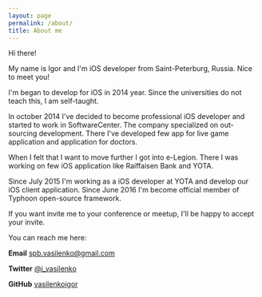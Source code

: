 ```yaml
---
layout: page
permalink: /about/
title: About me 
---
```


Hi there!

My name is Igor and I'm iOS developer from Saint-Peterburg, Russia. 
Nice to meet you!

I'm began to develop for iOS in 2014 year. Since the universities do not teach this, I am self-taught. 

In october 2014 I've decided to become professional iOS developer and started to work in SoftwareCenter. The company specialized on out-sourcing development. There I've developed few app for live game application and application for doctors.

When I felt that I want to move further I got into e-Legion. There I was working on few iOS application like Raiffaisen Bank and YOTA. 

Since July 2015 I'm working as a iOS developer at YOTA and develop our iOS client application. Since June 2016 I'm become official member of Typhoon open-source framework. 

If you want invite me to your conference or meetup, I'll be happy to accept your invite.

You can reach me here: 

<b>Email</b> <a href="spb.vasilenko@gmail.com">spb.vasilenko@gmail.com</a>

<b>Twitter</b> <a href="https://twitter.com/i_vasilenko">@i_vasilenko</a>

<b>GitHub</b> <a href="https://github.com/vasilenkoigor">vasilenkoigor</a>
